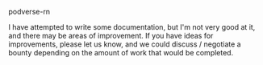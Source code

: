 podverse-rn

I have attempted to write some documentation, but I'm not very good at it, and there may be areas of improvement. If you have ideas for improvements, please let us know, and we could discuss / negotiate a bounty depending on the amount of work that would be completed.
